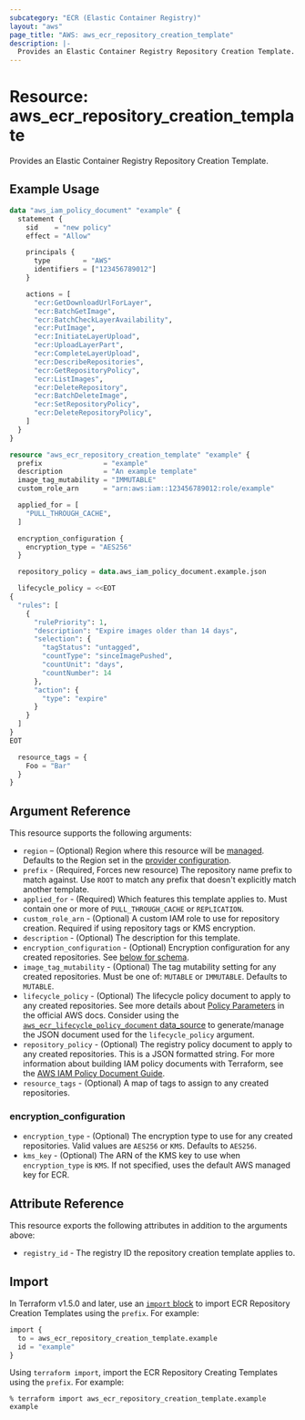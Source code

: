 ```yaml
---
subcategory: "ECR (Elastic Container Registry)"
layout: "aws"
page_title: "AWS: aws_ecr_repository_creation_template"
description: |-
  Provides an Elastic Container Registry Repository Creation Template.
---
```


# Resource: aws_ecr_repository_creation_template

Provides an Elastic Container Registry Repository Creation Template.

## Example Usage

```terraform
data "aws_iam_policy_document" "example" {
  statement {
    sid    = "new policy"
    effect = "Allow"

    principals {
      type        = "AWS"
      identifiers = ["123456789012"]
    }

    actions = [
      "ecr:GetDownloadUrlForLayer",
      "ecr:BatchGetImage",
      "ecr:BatchCheckLayerAvailability",
      "ecr:PutImage",
      "ecr:InitiateLayerUpload",
      "ecr:UploadLayerPart",
      "ecr:CompleteLayerUpload",
      "ecr:DescribeRepositories",
      "ecr:GetRepositoryPolicy",
      "ecr:ListImages",
      "ecr:DeleteRepository",
      "ecr:BatchDeleteImage",
      "ecr:SetRepositoryPolicy",
      "ecr:DeleteRepositoryPolicy",
    ]
  }
}

resource "aws_ecr_repository_creation_template" "example" {
  prefix               = "example"
  description          = "An example template"
  image_tag_mutability = "IMMUTABLE"
  custom_role_arn      = "arn:aws:iam::123456789012:role/example"

  applied_for = [
    "PULL_THROUGH_CACHE",
  ]

  encryption_configuration {
    encryption_type = "AES256"
  }

  repository_policy = data.aws_iam_policy_document.example.json

  lifecycle_policy = <<EOT
{
  "rules": [
    {
      "rulePriority": 1,
      "description": "Expire images older than 14 days",
      "selection": {
        "tagStatus": "untagged",
        "countType": "sinceImagePushed",
        "countUnit": "days",
        "countNumber": 14
      },
      "action": {
        "type": "expire"
      }
    }
  ]
}
EOT

  resource_tags = {
    Foo = "Bar"
  }
}
```

## Argument Reference

This resource supports the following arguments:

* `region` – (Optional) Region where this resource will be [managed](https://docs.aws.amazon.com/general/latest/gr/rande.html#regional-endpoints). Defaults to the Region set in the [provider configuration](https://registry.terraform.io/providers/hashicorp/aws/latest/docs#aws-configuration-reference).
* `prefix` - (Required, Forces new resource) The repository name prefix to match against. Use `ROOT` to match any prefix that doesn't explicitly match another template.
* `applied_for` - (Required) Which features this template applies to. Must contain one or more of `PULL_THROUGH_CACHE` or `REPLICATION`.
* `custom_role_arn` - (Optional) A custom IAM role to use for repository creation. Required if using repository tags or KMS encryption.
* `description` - (Optional) The description for this template.
* `encryption_configuration` - (Optional) Encryption configuration for any created repositories. See [below for schema](#encryption_configuration).
* `image_tag_mutability` - (Optional) The tag mutability setting for any created repositories. Must be one of: `MUTABLE` or `IMMUTABLE`. Defaults to `MUTABLE`.
* `lifecycle_policy` - (Optional) The lifecycle policy document to apply to any created repositories. See more details about [Policy Parameters](http://docs.aws.amazon.com/AmazonECR/latest/userguide/LifecyclePolicies.html#lifecycle_policy_parameters) in the official AWS docs. Consider using the [`aws_ecr_lifecycle_policy_document` data_source](/docs/providers/aws/d/ecr_lifecycle_policy_document.html) to generate/manage the JSON document used for the `lifecycle_policy` argument.
* `repository_policy` - (Optional) The registry policy document to apply to any created repositories. This is a JSON formatted string. For more information about building IAM policy documents with Terraform, see the [AWS IAM Policy Document Guide](https://learn.hashicorp.com/terraform/aws/iam-policy).
* `resource_tags` - (Optional) A map of tags to assign to any created repositories.

### encryption_configuration

* `encryption_type` - (Optional) The encryption type to use for any created repositories. Valid values are `AES256` or `KMS`. Defaults to `AES256`.
* `kms_key` - (Optional) The ARN of the KMS key to use when `encryption_type` is `KMS`. If not specified, uses the default AWS managed key for ECR.

## Attribute Reference

This resource exports the following attributes in addition to the arguments above:

* `registry_id` - The registry ID the repository creation template applies to.

## Import

In Terraform v1.5.0 and later, use an [`import` block](https://developer.hashicorp.com/terraform/language/import) to import ECR Repository Creation Templates using the `prefix`. For example:

```terraform
import {
  to = aws_ecr_repository_creation_template.example
  id = "example"
}
```

Using `terraform import`, import the ECR Repository Creating Templates using the `prefix`. For example:

```console
% terraform import aws_ecr_repository_creation_template.example example
```
